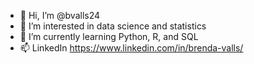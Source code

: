 - 👋 Hi, I’m @bvalls24
- 👀 I’m interested in data science and statistics
- 🌱 I’m currently learning Python, R, and SQL
- 📫 LinkedIn https://www.linkedin.com/in/brenda-valls/

<!---
bvalls24/bvalls24 is a ✨ special ✨ repository because its `README.md` (this file) appears on your GitHub profile.
You can click the Preview link to take a look at your changes.
--->
